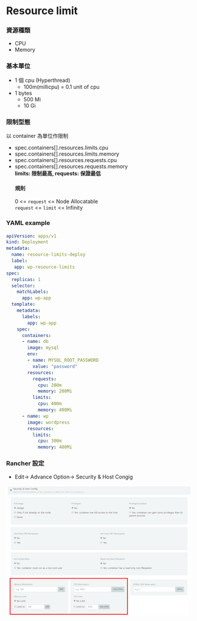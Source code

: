 # Resource limit
### 資源種類
- CPU
- Memory

### 基本單位
- 1 個 cpu (Hyperthread)
    - 100m(millicpu) = 0.1 unit of cpu
- 1 bytes
    - 500 Mi
    - 10 Gi

### 限制型態
以 container 為單位作限制
- spec.containers[].resources.limits.cpu 
- spec.containers[].resources.limits.memory 
- spec.containers[].resources.requests.cpu
- spec.containers[].resources.requests.memory  
**limits: 限制最高, requests: 保證最低** 
    #### 規則
    0 <= `request` <= Node Allocatable  
    `request` <= `limit` <= Infinity

### YAML example
```yaml
apiVersion: apps/v1
kind: Deployment
metadata:
  name: resource-limits-deploy
  label: 
   app: wp-resource-limits
spec:
  replicas: 1
  selector: 
    matchLabels:
      app: wp-app
  template:
    metadata:
      labels:
        app: wp-app
    spec:
      containers:
      - name: db
        image: mysql
        env:
        - name: MYSQL_ROOT_PASSWORD
          value: "password"
        resources:
          requests:
            cpu: 200m
            memory: 200Mi
          limits:
            cpu: 400m
            memory: 400Mi
      - name: wp
        image: wordpress
        resources:
          limits:
            cpu: 300m
            memory: 400Mi
```
### Rancher 設定
- Edit-> Advance Option-> Security & Host Congig  

![](resource/1.png)
